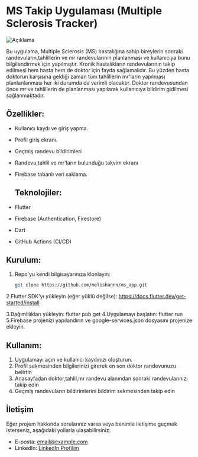 # MS Takip Uygulaması (Multiple Sclerosis Tracker)

![Açıklama](./assets/doctor_appointment.png)

Bu uygulama, Multiple Sclerosis (MS) hastalığına sahip bireylerin sonraki randevuların,tahlillerin ve mr randevularının planlanması ve kullanıcıya bunu bilgilendirmek için yapılmıştır.
Kronik hastalıkların randevularının takip edilmesi hem hasta hem de doktor için fayda sağlamalıdır. Bu yüzden hasta doktorun karşısına geldiği zaman tüm tahlillerin mr'ların yapılması planlanlanması
her iki durumda da verimli olacaktır. Doktor randevusundan önce mr ve tahlillerin de planlanması yapılarak kullanıcıya bildirim gidilmesi sağlanmaktadır.

## Özellikler:
- Kullanıcı kaydı ve giriş yapma.
- Profil giriş ekranı.
- Geçmiş randevu bildirimleri
- Randevu,tahlil ve mr'ların bulunduğu takvim ekranı
- Firebase tabanlı veri saklama.

  ## Teknolojiler:
- Flutter
- Firebase (Authentication, Firestore)
- Dart
- GitHub Actions (CI/CD)

## Kurulum:

1. Repo'yu kendi bilgisayarınıza klonlayın:
   ```bash
   git clone https://github.com/melishannn/ms_app.git

2.Flutter SDK'yı yükleyin (eğer yüklü değilse): https://docs.flutter.dev/get-started/install

3.Bağımlılıkları yükleyin: flutter pub get
4.Uygulamayı başlatın: flutter run
5.Firebase projenizi yapılandırın ve google-services.json dosyasını projenize ekleyin. 
## Kullanım:
1. Uygulamayı açın ve kullanıcı kaydınızı oluşturun.
2. Profil sekmesinden bilgilerinizi girerek en son doktor randevunuzu belirtin
3. Anasayfadan doktor,tahlil,mr randevu alanından sonraki randevularınızı takip edin
4. Geçmiş randevuların bildirimlerini bildirim sekmesinden takip edin

## İletişim

Eğer projem hakkında sorularınız varsa veya benimle iletişime geçmek isterseniz, aşağıdaki yollarla ulaşabilirsiniz:

- E-posta: [email@example.com](mailto:melishankobal1@gmail.com)
- LinkedIn: [LinkedIn Profilim](https://www.linkedin.com/in/melishan-k-11871320a/)





